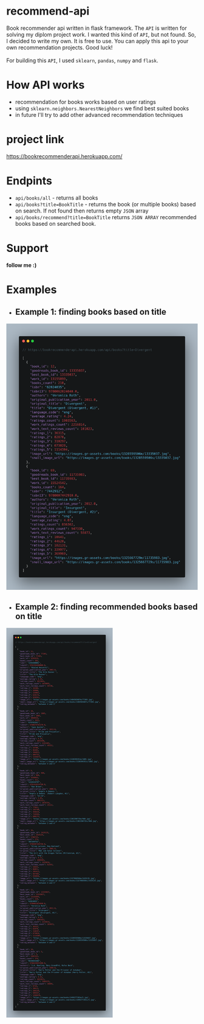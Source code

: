 # recommend-api
Book recommender api written in flask framework. The ```API``` is written for solving my diplom project work. I wanted this kind of ```API```, but not found.
So, I decided to write my own. It is free to use. You can apply this api to your own recommendation projects. Good luck!
<br><br>
For building this ```API```, I used ```sklearn```, ```pandas```, ```numpy``` and ```flask```. 

# How API works

- recommendation for books works based on user ratings
- using ```sklearn.neighbors.NearestNeighbors``` we find best suited books 
- in future I'll try to add other advanced recommendation techniques

# project link

https://bookrecommenderapi.herokuapp.com/

# Endpints
- ```api/books/all``` - returns all books 
- ```api/books?title=BookTitle``` - returns the book (or multiple books) based on search. If not found then returns empty ```JSON``` array
- ```api/books/recommend?title=BookTitle``` returns ```JSON ARRAY``` recommended books based on searched book.

# Support
 <strong>follow me :)</strong>

# Examples

- ## Example 1: finding books based on title

<img src="https://github.com/eltacshikhsaidov/recommend-api/blob/main/image2.png?raw=true" alt="Example 1">

- ## Example 2: finding recommended books based on title

<img src="https://github.com/eltacshikhsaidov/recommend-api/blob/main/image1.png?raw=true" alt="Example 1">
